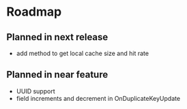 # Roadmap

## Planned in next release

 * add method to get local cache size and hit rate <Badge text="new feature"/>

## Planned in near feature

 * UUID support <Badge text="new feature"/>
 * field increments and decrement in OnDuplicateKeyUpdate <Badge text="new feature"/>
